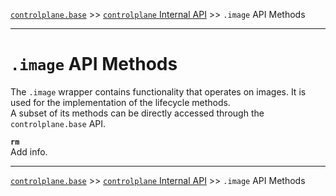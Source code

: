 [`controlplane.base`](../README.md) >> [`controlplane` Internal API](./CONTROLPLANE-BASE-INTERNAL-API.md) >> `.image` API Methods

-----

# `.image` API Methods

The `.image` wrapper contains functionality that operates on images.
It is used for the implementation of the lifecycle methods.  
A subset of its methods can be directly accessed through the `controlplane.base` API.

__`rm`__  
Add info.  

-----
[`controlplane.base`](../README.md) >> [`controlplane` Internal API](./CONTROLPLANE-BASE-INTERNAL-API.md) >> `.image` API Methods
